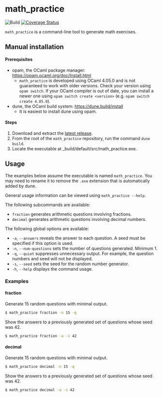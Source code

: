 # math_practice
![Build](https://github.com/louis-hildebrand/math_practice/actions/workflows/main.yml/badge.svg)
[![Coverage Status](https://coveralls.io/repos/github/louis-hildebrand/math_practice/badge.svg?branch=main)](https://coveralls.io/github/louis-hildebrand/math_practice?branch=main)

`math_practice` is a command-line tool to generate math exercises.

## Manual installation
#### Prerequisites
- opam, the OCaml package manager: https://opam.ocaml.org/doc/Install.html
    - `math_practice` is developed using OCaml 4.05.0 and is not guaranteed to work with older versions. Check your version using `opam switch`. If your OCaml compiler is out of date, you can install a newer one using `opam switch create <version>` (e.g. `opam switch create 4.05.0`).
- dune, the OCaml build system: https://dune.build/install
    - It is easiest to install dune using opam.

#### Steps
1. Download and extract the [latest release](https://github.com/louis-hildebrand/math_practice/releases/latest).
2. From the root of the `math_practice` repository, run the command `dune build`.
3. Locate the executable at _build/default/src/math_practice.exe.

## Usage
The examples below assume the executable is named `math_practice`. You may need to rename it to remove the `.exe` extension that is automatically added by dune.

General usage information can be viewed using `math_practice --help`.

The following subcommands are available:
- `fraction` generates arithmetic questions involving fractions.
- `decimal` generates arithmetic questions involving decimal numbers.

The following global options are available:
- `-a`, `--answers` reveals the answer to each question. A seed must be specified if this option is used.
- `-n`, `--num-questions` sets the number of questions generated. Minimum 1.
- `-q`, `--quiet` suppresses unnecessary output. For example, the question numbers and seed will not be displayed.
- `-s`, `--seed` sets the seed for the random number generator.
- `-h`, `--help` displays the command usage.

### Examples
#### fraction
Generate 15 random questions with minimal output.
```sh
$ math_practice fraction -n 15 -q
```

Show the answers to a previously generated set of questions whose seed was 42.
```sh
$ math_practice fraction -a -s 42
```

#### decimal
Generate 15 random questions with minimal output.
```sh
$ math_practice decimal -n 15 -q
```

Show the answers to a previously generated set of questions whose seed was 42.
```sh
$ math_practice decimal -a -s 42
```
